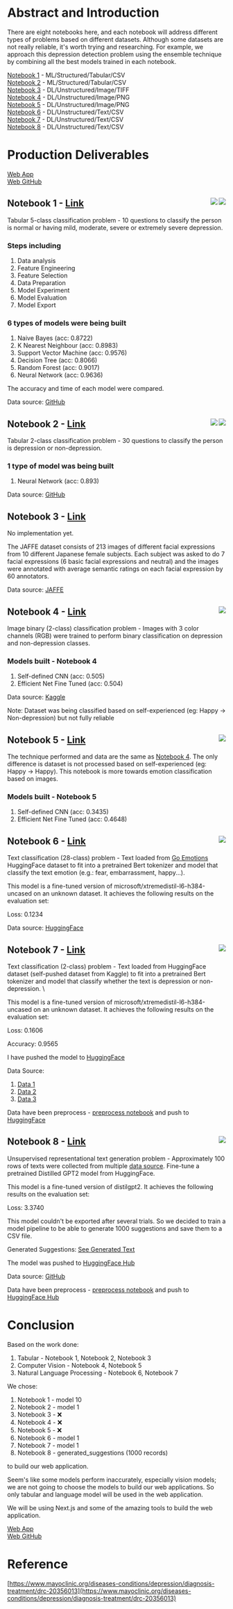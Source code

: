 # Abstract and Introduction

There are eight notebooks here, and each notebook will address different types of problems based on different datasets. Although some datasets are not really reliable, it's worth trying and researching. For example, we approach this depression detection problem using the ensemble technique by combining all the best models trained in each notebook.

[Notebook 1](#notebook-1---link--) - ML/Structured/Tabular/CSV \
[Notebook 2](#notebook-2---link--) - ML/Structured/Tabular/CSV \
[Notebook 3](#notebook-3) - DL/Unstructured/Image/TIFF \
[Notebook 4](#notebook-4---link-) - DL/Unstructured/Image/PNG \
[Notebook 5](#notebook-5---link-) - DL/Unstructured/Image/PNG \
[Notebook 6](#notebook-6---link-) - DL/Unstructured/Text/CSV \
[Notebook 7](#notebook-7---link-) - DL/Unstructured/Text/CSV \
[Notebook 8](#notebook-8---link-) - DL/Unstructured/Text/CSV

# Production Deliverables

[Web App](https://deprai.vercel.app/) \
[Web GitHub](https://github.com/ziqinyeow/depr.ai)

## Notebook 1 - [Link](./Notebook%201.ipynb) <img align="right" src="https://img.shields.io/badge/scikit_learn-F7931E?style=for-the-badge&logo=scikit-learn&logoColor=white"> <img align="right" src="https://img.shields.io/badge/TensorFlow-FF6F00?style=for-the-badge&logo=tensorflow&logoColor=white">

Tabular 5-class classification problem - 10 questions to classify the person is normal or having mild, moderate, severe or extremely severe depression.

### Steps including

1. Data analysis
2. Feature Engineering
3. Feature Selection
4. Data Preparation
5. Model Experiment
6. Model Evaluation
7. Model Export

### 6 types of models were being built

1. Naive Bayes (acc: 0.8722)
2. K Nearest Neighbour (acc: 0.8983)
3. Support Vector Machine (acc: 0.9576)
4. Decision Tree (acc: 0.8066)
5. Random Forest (acc: 0.9017)
6. Neural Network (acc: 0.9636)

The accuracy and time of each model were compared.

Data source: [GitHub](https://github.com/patilgirish815/Depression_Detection_Using_Machine_Learning)

## Notebook 2 - [Link](./Notebook%202.ipynb) <img align="right" src="https://img.shields.io/badge/scikit_learn-F7931E?style=for-the-badge&logo=scikit-learn&logoColor=white"> <img align="right" src="https://img.shields.io/badge/TensorFlow-FF6F00?style=for-the-badge&logo=tensorflow&logoColor=white">

Tabular 2-class classification problem - 30 questions to classify the person is depression or non-depression.

### 1 type of model was being built

1. Neural Network (acc: 0.893)

Data source: [GitHub](https://github.com/Sabab31/Depression-Repository/blob/main/Depression%20Dataset.csv)

## Notebook 3 - [Link](./Notebook%203.ipynb)

No implementation yet.

The JAFFE dataset consists of 213 images of different facial expressions from 10 different Japanese female subjects. Each subject was asked to do 7 facial expressions (6 basic facial expressions and neutral) and the images were annotated with average semantic ratings on each facial expression by 60 annotators.

Data source: [JAFFE](https://www.v7labs.com/open-datasets/jaffe#:~:text=The%20JAFFE%20dataset%20consists%20of,facial%20expression%20by%2060%20annotators.)

## Notebook 4 - [Link](./Notebook%204.ipynb) <img align="right" src="https://img.shields.io/badge/TensorFlow-FF6F00?style=for-the-badge&logo=tensorflow&logoColor=white">

Image binary (2-class) classification problem - Images with 3 color channels (RGB) were trained to perform binary classification on depression and non-depression classes.

### Models built - Notebook 4

1. Self-defined CNN (acc: 0.505)
2. Efficient Net Fine Tuned (acc: 0.504)

Data source: [Kaggle](https://www.kaggle.com/datasets/astraszab/facial-expression-dataset-image-folders-fer2013)

Note: Dataset was being classified based on self-experienced (eg: Happy -> Non-depression) but not fully reliable

## Notebook 5 - [Link](./Notebook%201.ipynb) <img align="right" src="https://img.shields.io/badge/TensorFlow-FF6F00?style=for-the-badge&logo=tensorflow&logoColor=white">

The technique performed and data are the same as [Notebook 4](./Notebook%204.ipynb). The only difference is dataset is not processed based on self-experienced (eg: Happy -> Happy). This notebook is more towards emotion classification based on images.

### Models built - Notebook 5

1. Self-defined CNN (acc: 0.3435)
2. Efficient Net Fine Tuned (acc: 0.4648)

## Notebook 6 - [Link](./Notebook%206.ipynb) <img align="right" src="https://img.shields.io/badge/PyTorch-EE4C2C?style=for-the-badge&logo=PyTorch&logoColor=white">

Text classification (28-class) problem - Text loaded from [Go Emotions](https://huggingface.co/datasets/go_emotions) HuggingFace dataset to fit into a pretrained Bert tokenizer and model that classify the text emotion (e.g.: fear, embarrassment, happy...).

This model is a fine-tuned version of microsoft/xtremedistil-l6-h384-uncased on an unknown dataset. It achieves the following results on the evaluation set:

Loss: 0.1234

Data source: [HuggingFace](https://huggingface.co/datasets/go_emotions)

## Notebook 7 - [Link](./Notebook%207.ipynb) <img align="right" src="https://img.shields.io/badge/PyTorch-EE4C2C?style=for-the-badge&logo=PyTorch&logoColor=white">

Text classification (2-class) problem - Text loaded from HuggingFace dataset (self-pushed dataset from Kaggle) to fit into a pretrained Bert tokenizer and model that classify whether the text is depression or non-depression. \

This model is a fine-tuned version of microsoft/xtremedistil-l6-h384-uncased on an unknown dataset. It achieves the following results on the evaluation set:

Loss: 0.1606

Accuracy: 0.9565

I have pushed the model to [HuggingFace](https://huggingface.co/ziq/depression_tweet)

Data Source:

1. [Data 1](https://www.kaggle.com/datasets/gargmanas/sentimental-analysis-for-tweets)
2. [Data 2](https://huggingface.co/datasets/ShreyaR/DepressionDetection/blob/main/depression_dataset_reddit_twitter.csv)
3. [Data 3](https://huggingface.co/datasets/joangaes/depression/blob/main/clean_encoded_df.csv)

Data have been preprocess - [preprocess notebook](./data/Notebook%207%20Data/process.ipynb) and push to [HuggingFace](https://huggingface.co/datasets/ziq/depression_tweet)

## Notebook 8 - [Link](./Notebook%208.ipynb) <img align="right" src="https://img.shields.io/badge/PyTorch-EE4C2C?style=for-the-badge&logo=PyTorch&logoColor=white">

Unsupervised representational text generation problem - Approximately 100 rows of texts were collected from multiple [data source](./data/Notebook%208%20Data/README.md). Fine-tune a pretrained Distilled GPT2 model from HuggingFace.

This model is a fine-tuned version of distilgpt2. It achieves the following results on the evaluation set:

Loss: 3.3740

This model couldn't be exported after several trials. So we decided to train a model pipeline to be able to generate 1000 suggestions and save them to a CSV file.

Generated Suggestions: [See Generated Text](./data/Notebook%208%20Data/generated_suggestions.csv)

The model was pushed to [HuggingFace Hub](https://huggingface.co/ziq/depression_suggestion)

Data source: [GitHub](./data/Notebook%208%20Data/README.md)

Data have been preprocess - [preprocess notebook](./data/Notebook%208%20Data/process.ipynb) and push to [HuggingFace Hub](https://huggingface.co/datasets/ziq/depression_advice)

# Conclusion

Based on the work done:

1. Tabular - Notebook 1, Notebook 2, Notebook 3
2. Computer Vision - Notebook 4, Notebook 5
3. Natural Language Processing - Notebook 6, Notebook 7

We chose:

1. Notebook 1 - model 10
2. Notebook 2 - model 1
3. Notebook 3 - ❌
4. Notebook 4 - ❌
5. Notebook 5 - ❌
6. Notebook 6 - model 1
7. Notebook 7 - model 1
8. Notebook 8 - generated_suggestions (1000 records)

to build our web application.

Seem's like some models perform inaccurately, especially vision models; we are not going to choose the models to build our web applications. So only tabular and language model will be used in the web application.

We will be using Next.js and some of the amazing tools to build the web application.

[Web App](https://deprai.vercel.app/) \
[Web GitHub](https://github.com/ziqinyeow/depr.ai)

# Reference

[https://www.mayoclinic.org/diseases-conditions/depression/diagnosis-treatment/drc-20356013](https://www.mayoclinic.org/diseases-conditions/depression/diagnosis-treatment/drc-20356013)
